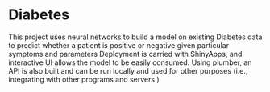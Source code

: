# Diabetes
This project uses neural networks to build a model on existing Diabetes data to predict whether a patient is positive or negative given particular symptoms and parameters
Deployment is carried with ShinyApps, and interactive UI allows the model to be easily consumed.
Using plumber, an API is also built and can be run locally and used for other purposes (i.e., integrating with other programs and servers )
